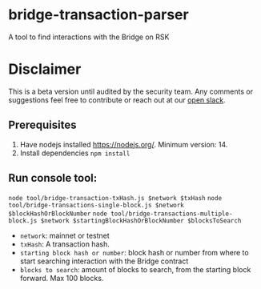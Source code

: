# bridge-transaction-parser
A tool to find interactions with the Bridge on RSK

# Disclaimer

This is a beta version until audited by the security team. Any comments or suggestions feel free to contribute or reach out at our [open slack](https://developers.rsk.co/slack).

## Prerequisites
1. Have nodejs installed https://nodejs.org/. Minimum version: 14.
2. Install dependencies `npm install`

## Run console tool:
`node tool/bridge-transaction-txHash.js $network $txHash`
`node tool/bridge-transactions-single-block.js $network $blockHashOrBlockNumber`
`node tool/bridge-transactions-multiple-block.js $network $startingBlockHashOrBlockNumber $blocksToSearch`

- `network`: mainnet or testnet
- `txHash`: A transaction hash.
- `starting block hash or number`: block hash or number from where to start searching interaction with the Bridge contract
- `blocks to search`: amount of blocks to search, from the starting block forward. Max 100 blocks.
